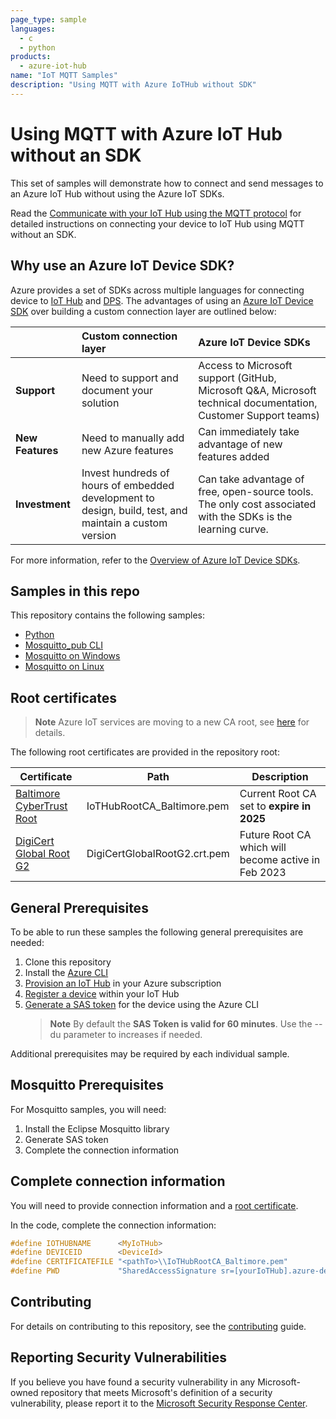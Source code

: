 ```yaml
---
page_type: sample
languages:
  - c
  - python
products:
  - azure-iot-hub
name: "IoT MQTT Samples"
description: "Using MQTT with Azure IoTHub without SDK"
---
```


# Using MQTT with Azure IoT Hub without an SDK

This set of samples will demonstrate how to connect and send messages to an Azure IoT Hub without using the Azure IoT SDKs.

Read the [Communicate with your IoT Hub using the MQTT protocol](https://docs.microsoft.com/azure/iot-hub/iot-hub-mqtt-support) for detailed instructions on connecting your device to IoT Hub using MQTT without an SDK.

## Why use an Azure IoT Device SDK?

Azure provides a set of SDKs across multiple languages for connecting device to [IoT Hub](https://docs.microsoft.com/azure/iot-hub/iot-concepts-and-iot-hub) and [DPS](https://docs.microsoft.com/azure/iot-dps). The advantages of using an [Azure IoT Device SDK](https://docs.microsoft.com/azure/iot-develop/about-iot-sdks) over building a custom connection layer are outlined below:

| | Custom connection layer | Azure IoT Device SDKs |
| :-- | :-- | :-- |
| **Support** | Need to support and document your solution | Access to Microsoft support (GitHub, Microsoft Q&A, Microsoft technical documentation, Customer Support teams) |
| **New Features** | Need to manually add new Azure features | Can immediately take advantage of new features added |
| **Investment** | Invest hundreds of hours of embedded development to design, build, test, and maintain a custom version | Can take advantage of free, open-source tools. The only cost associated with the SDKs is the learning curve. |

For more information, refer to the [Overview of Azure IoT Device SDKs](https://docs.microsoft.com/azure/iot-develop/about-iot-sdks).

## Samples in this repo

This repository contains the following samples:
* [Python](src/Python)
* [Mosquitto_pub CLI](src/Mosquitto_pub)
* [Mosquitto on Windows](src/Windows)
* [Mosquitto on Linux](src/Linux)

## Root certificates

> **Note**
> Azure IoT services are moving to a new CA root, see [here](http://aka.ms/iot-ca-updates) for details.

The following root certificates are provided in the repository root:

| Certificate | Path | Description |
|-|-|-|
| [Baltimore CyberTrust Root](https://www.digicert.com/kb/digicert-root-certificates.htm) | IoTHubRootCA_Baltimore.pem | Current Root CA set to **expire in 2025** |
| [DigiCert Global Root G2](https://www.digicert.com/kb/digicert-root-certificates.htm) | DigiCertGlobalRootG2.crt.pem | Future Root CA which will become active in Feb 2023 |

## General Prerequisites

To be able to run these samples the following general prerequisites are needed:
1. Clone this repository
1. Install the [Azure CLI](https://learn.microsoft.com/en-us/cli/azure/install-azure-cli)
1. [Provision an IoT Hub](https://learn.microsoft.com/en-us/azure/iot-hub/iot-hub-create-through-portal) in your Azure subscription
1. [Register a device](https://learn.microsoft.com/en-us/azure/iot-hub/iot-hub-create-through-portal#register-a-new-device-in-the-iot-hub) within your IoT Hub
1. [Generate a SAS token](https://docs.microsoft.com/cli/azure/iot/hub?view=azure-cli-latest#az-iot-hub-generate-sas-token) for the device using the Azure CLI
    > **Note**
    > By default the **SAS Token is valid for 60 minutes**. Use the --du parameter to increases if needed. 

Additional prerequisites may be required by each individual sample.

## Mosquitto Prerequisites

For Mosquitto samples, you will need:
1. Install the Eclipse Mosquitto library
1. Generate SAS token
1. Complete the connection information

## Complete connection information

You will need to provide connection information and a [root certificate](IoTHubRootCA_Baltimore.pem).

In the code, complete the connection information:

```c
#define IOTHUBNAME      <MyIoTHub>
#define DEVICEID        <DeviceId>
#define CERTIFICATEFILE "<pathTo>\\IoTHubRootCA_Baltimore.pem"
#define PWD             "SharedAccessSignature sr=[yourIoTHub].azure-devices.net%2Fdevices%2F[DeviceId]&sig=[tokengeneratedforyourdevice]"
```

## Contributing

For details on contributing to this repository, see the [contributing](CONTRIBUTING.md) guide.

## Reporting Security Vulnerabilities

If you believe you have found a security vulnerability in any Microsoft-owned repository that meets Microsoft's definition of a security vulnerability, please report it to the [Microsoft Security Response Center](SECURITY.md).
